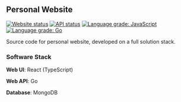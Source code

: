 ## Personal Website

[![Website status](https://img.shields.io/website?down_color=red&down_message=offline&label=website&up_message=online&url=https%3A%2F%2Fjunha.netlify.com)](https://junha.netlify.app/)
[![API status](https://img.shields.io/website?down_color=red&down_message=offline&label=api&up_message=online&url=https%3A%2F%2F2vkt8q67vg.execute-api.us-west-1.amazonaws.com/dev)](https://2vkt8q67vg.execute-api.us-west-1.amazonaws.com/dev)
[![Language grade: JavaScript](https://img.shields.io/lgtm/grade/javascript/github/park-junha/PersonalWebsite.svg?logo=lgtm&logoWidth=18)](https://lgtm.com/projects/g/park-junha/PersonalWebsite/context:javascript)
[![Language grade: Go](https://img.shields.io/lgtm/grade/go/g/park-junha/PersonalWebsite.svg?logo=lgtm&logoWidth=18)](https://lgtm.com/projects/g/park-junha/PersonalWebsite/context:go)

Source code for personal website, developed on a full solution stack.

### Software Stack

**Web UI**: React (TypeScript)

**Web API**: Go

**Database**: MongoDB
